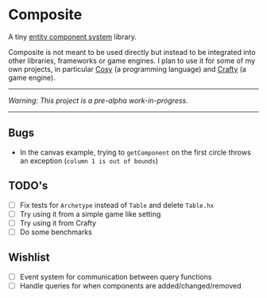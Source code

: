 # Composite

A tiny [entity component system](https://en.wikipedia.org/wiki/Entity_component_system) library.

Composite is not meant to be used directly but instead to be integrated into other libraries, frameworks or game engines. I plan to use it for some of my own projects, in particular [Cosy](https://github.com/anissen/cosy) (a programming language) and [Crafty](https://github.com/anissen/crafty) (a game engine).

---

_*Warning*: This project is a pre-alpha work-in-progress._

---

## Bugs

- In the canvas example, trying to `getComponent` on the first circle throws an exception (`column 1 is out of bounds`)

## TODO's

- [ ] Fix tests for `Archetype` instead of `Table` and delete `Table.hx`
- [ ] Try using it from a simple game like setting
- [ ] Try using it from Crafty
- [ ] Do some benchmarks

## Wishlist

- [ ] Event system for communication between query functions
- [ ] Handle queries for when components are added/changed/removed

